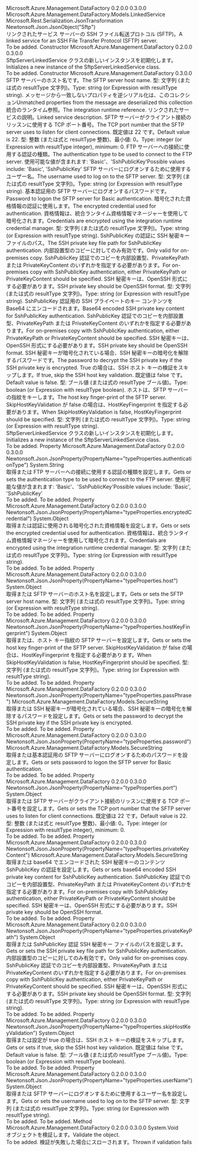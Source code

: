 <Type Name="SftpServerLinkedService" FullName="Microsoft.Azure.Management.DataFactory.Models.SftpServerLinkedService">
  <TypeSignature Language="C#" Value="public class SftpServerLinkedService : Microsoft.Azure.Management.DataFactory.Models.LinkedService" />
  <TypeSignature Language="ILAsm" Value=".class public auto ansi beforefieldinit SftpServerLinkedService extends Microsoft.Azure.Management.DataFactory.Models.LinkedService" />
  <TypeSignature Language="DocId" Value="T:Microsoft.Azure.Management.DataFactory.Models.SftpServerLinkedService" />
  <TypeSignature Language="VB.NET" Value="Public Class SftpServerLinkedService&#xA;Inherits LinkedService" />
  <TypeSignature Language="F#" Value="type SftpServerLinkedService = class&#xA;    inherit LinkedService" />
  <AssemblyInfo>
    <AssemblyName>Microsoft.Azure.Management.DataFactory</AssemblyName>
    <AssemblyVersion>0.2.0.0</AssemblyVersion>
    <AssemblyVersion>0.3.0.0</AssemblyVersion>
  </AssemblyInfo>
  <Base>
    <BaseTypeName>Microsoft.Azure.Management.DataFactory.Models.LinkedService</BaseTypeName>
  </Base>
  <Interfaces />
  <Attributes>
    <Attribute>
      <AttributeName>Microsoft.Rest.Serialization.JsonTransformation</AttributeName>
    </Attribute>
    <Attribute>
      <AttributeName>Newtonsoft.Json.JsonObject("Sftp")</AttributeName>
    </Attribute>
  </Attributes>
  <Docs>
    <summary>
            <span data-ttu-id="0db87-101">リンクされたサービス サーバーの SSH ファイル転送プロトコル (SFTP)。</span><span class="sxs-lookup"><span data-stu-id="0db87-101">A linked service for an SSH File Transfer Protocol (SFTP) server.</span></span>
            </summary>
    <remarks>To be added.</remarks>
  </Docs>
  <Members>
    <Member MemberName=".ctor">
      <MemberSignature Language="C#" Value="public SftpServerLinkedService ();" />
      <MemberSignature Language="ILAsm" Value=".method public hidebysig specialname rtspecialname instance void .ctor() cil managed" />
      <MemberSignature Language="DocId" Value="M:Microsoft.Azure.Management.DataFactory.Models.SftpServerLinkedService.#ctor" />
      <MemberSignature Language="VB.NET" Value="Public Sub New ()" />
      <MemberType>Constructor</MemberType>
      <AssemblyInfo>
        <AssemblyName>Microsoft.Azure.Management.DataFactory</AssemblyName>
        <AssemblyVersion>0.2.0.0</AssemblyVersion>
        <AssemblyVersion>0.3.0.0</AssemblyVersion>
      </AssemblyInfo>
      <Parameters />
      <Docs>
        <summary>
            <span data-ttu-id="0db87-102">SftpServerLinkedService クラスの新しいインスタンスを初期化します。</span><span class="sxs-lookup"><span data-stu-id="0db87-102">Initializes a new instance of the SftpServerLinkedService class.</span></span>
            </summary>
        <remarks>To be added.</remarks>
      </Docs>
    </Member>
    <Member MemberName=".ctor">
      <MemberSignature Language="C#" Value="public SftpServerLinkedService (object host, System.Collections.Generic.IDictionary&lt;string,object&gt; additionalProperties = null, Microsoft.Azure.Management.DataFactory.Models.IntegrationRuntimeReference connectVia = null, string description = null, object port = null, string authenticationType = null, object userName = null, Microsoft.Azure.Management.DataFactory.Models.SecureString password = null, object encryptedCredential = null, object privateKeyPath = null, Microsoft.Azure.Management.DataFactory.Models.SecureString privateKeyContent = null, Microsoft.Azure.Management.DataFactory.Models.SecureString passPhrase = null, object skipHostKeyValidation = null, object hostKeyFingerprint = null);" />
      <MemberSignature Language="ILAsm" Value=".method public hidebysig specialname rtspecialname instance void .ctor(object host, class System.Collections.Generic.IDictionary`2&lt;string, object&gt; additionalProperties, class Microsoft.Azure.Management.DataFactory.Models.IntegrationRuntimeReference connectVia, string description, object port, string authenticationType, object userName, class Microsoft.Azure.Management.DataFactory.Models.SecureString password, object encryptedCredential, object privateKeyPath, class Microsoft.Azure.Management.DataFactory.Models.SecureString privateKeyContent, class Microsoft.Azure.Management.DataFactory.Models.SecureString passPhrase, object skipHostKeyValidation, object hostKeyFingerprint) cil managed" />
      <MemberSignature Language="DocId" Value="M:Microsoft.Azure.Management.DataFactory.Models.SftpServerLinkedService.#ctor(System.Object,System.Collections.Generic.IDictionary{System.String,System.Object},Microsoft.Azure.Management.DataFactory.Models.IntegrationRuntimeReference,System.String,System.Object,System.String,System.Object,Microsoft.Azure.Management.DataFactory.Models.SecureString,System.Object,System.Object,Microsoft.Azure.Management.DataFactory.Models.SecureString,Microsoft.Azure.Management.DataFactory.Models.SecureString,System.Object,System.Object)" />
      <MemberSignature Language="VB.NET" Value="Public Sub New (host As Object, Optional additionalProperties As IDictionary(Of String, Object) = null, Optional connectVia As IntegrationRuntimeReference = null, Optional description As String = null, Optional port As Object = null, Optional authenticationType As String = null, Optional userName As Object = null, Optional password As SecureString = null, Optional encryptedCredential As Object = null, Optional privateKeyPath As Object = null, Optional privateKeyContent As SecureString = null, Optional passPhrase As SecureString = null, Optional skipHostKeyValidation As Object = null, Optional hostKeyFingerprint As Object = null)" />
      <MemberSignature Language="F#" Value="new Microsoft.Azure.Management.DataFactory.Models.SftpServerLinkedService : obj * System.Collections.Generic.IDictionary&lt;string, obj&gt; * Microsoft.Azure.Management.DataFactory.Models.IntegrationRuntimeReference * string * obj * string * obj * Microsoft.Azure.Management.DataFactory.Models.SecureString * obj * obj * Microsoft.Azure.Management.DataFactory.Models.SecureString * Microsoft.Azure.Management.DataFactory.Models.SecureString * obj * obj -&gt; Microsoft.Azure.Management.DataFactory.Models.SftpServerLinkedService" Usage="new Microsoft.Azure.Management.DataFactory.Models.SftpServerLinkedService (host, additionalProperties, connectVia, description, port, authenticationType, userName, password, encryptedCredential, privateKeyPath, privateKeyContent, passPhrase, skipHostKeyValidation, hostKeyFingerprint)" />
      <MemberType>Constructor</MemberType>
      <AssemblyInfo>
        <AssemblyName>Microsoft.Azure.Management.DataFactory</AssemblyName>
        <AssemblyVersion>0.3.0.0</AssemblyVersion>
      </AssemblyInfo>
      <Parameters>
        <Parameter Name="host" Type="System.Object" />
        <Parameter Name="additionalProperties" Type="System.Collections.Generic.IDictionary&lt;System.String,System.Object&gt;" />
        <Parameter Name="connectVia" Type="Microsoft.Azure.Management.DataFactory.Models.IntegrationRuntimeReference" />
        <Parameter Name="description" Type="System.String" />
        <Parameter Name="port" Type="System.Object" />
        <Parameter Name="authenticationType" Type="System.String" />
        <Parameter Name="userName" Type="System.Object" />
        <Parameter Name="password" Type="Microsoft.Azure.Management.DataFactory.Models.SecureString" />
        <Parameter Name="encryptedCredential" Type="System.Object" />
        <Parameter Name="privateKeyPath" Type="System.Object" />
        <Parameter Name="privateKeyContent" Type="Microsoft.Azure.Management.DataFactory.Models.SecureString" />
        <Parameter Name="passPhrase" Type="Microsoft.Azure.Management.DataFactory.Models.SecureString" />
        <Parameter Name="skipHostKeyValidation" Type="System.Object" />
        <Parameter Name="hostKeyFingerprint" Type="System.Object" />
      </Parameters>
      <Docs>
        <param name="host"><span data-ttu-id="0db87-103">SFTP サーバーのホスト名です。</span><span class="sxs-lookup"><span data-stu-id="0db87-103">The SFTP server host name.</span></span> <span data-ttu-id="0db87-104">型: 文字列 (または式の resultType 文字列)。</span><span class="sxs-lookup"><span data-stu-id="0db87-104">Type: string (or Expression with resultType string).</span></span></param>
        <param name="additionalProperties"><span data-ttu-id="0db87-105">メッセージから一致しないプロパティを逆シリアル化は、このコレクション</span><span class="sxs-lookup"><span data-stu-id="0db87-105">Unmatched properties from the message are deserialized this collection</span></span></param>
        <param name="connectVia"><span data-ttu-id="0db87-106">統合のランタイム参照。</span><span class="sxs-lookup"><span data-stu-id="0db87-106">The integration runtime reference.</span></span></param>
        <param name="description"><span data-ttu-id="0db87-107">リンクされたサービスの説明。</span><span class="sxs-lookup"><span data-stu-id="0db87-107">Linked service description.</span></span></param>
        <param name="port"><span data-ttu-id="0db87-108">SFTP サーバーがクライアント接続のリッスンに使用する TCP ポート番号。</span><span class="sxs-lookup"><span data-stu-id="0db87-108">The TCP port number that the SFTP server uses to listen for client connections.</span></span> <span data-ttu-id="0db87-109">既定値は 22 です。</span><span class="sxs-lookup"><span data-stu-id="0db87-109">Default value is 22.</span></span> <span data-ttu-id="0db87-110">型: 整数 (または式と resultType 整数)、最小値: 0。</span><span class="sxs-lookup"><span data-stu-id="0db87-110">Type: integer (or Expression with resultType integer), minimum: 0.</span></span></param>
        <param name="authenticationType"><span data-ttu-id="0db87-111">FTP サーバーへの接続に使用する認証の種類。</span><span class="sxs-lookup"><span data-stu-id="0db87-111">The authentication type to be used to connect to the FTP server.</span></span> <span data-ttu-id="0db87-112">使用可能な値が含まれます: 'Basic'、'SshPublicKey'</span><span class="sxs-lookup"><span data-stu-id="0db87-112">Possible values include: 'Basic', 'SshPublicKey'</span></span></param>
        <param name="userName"><span data-ttu-id="0db87-113">SFTP サーバーにログオンするために使用するユーザー名。</span><span class="sxs-lookup"><span data-stu-id="0db87-113">The username used to log on to the SFTP server.</span></span> <span data-ttu-id="0db87-114">型: 文字列 (または式の resultType 文字列)。</span><span class="sxs-lookup"><span data-stu-id="0db87-114">Type: string (or Expression with resultType string).</span></span></param>
        <param name="password"><span data-ttu-id="0db87-115">基本認証用の SFTP サーバーにログオンするパスワードです。</span><span class="sxs-lookup"><span data-stu-id="0db87-115">Password to logon the SFTP server for Basic authentication.</span></span></param>
        <param name="encryptedCredential"><span data-ttu-id="0db87-116">暗号化された資格情報の認証に使用します。</span><span class="sxs-lookup"><span data-stu-id="0db87-116">The encrypted credential used for authentication.</span></span> <span data-ttu-id="0db87-117">資格情報は、統合ランタイム資格情報マネージャーを使用して暗号化されます。</span><span class="sxs-lookup"><span data-stu-id="0db87-117">Credentials are encrypted using the integration runtime credential manager.</span></span> <span data-ttu-id="0db87-118">型: 文字列 (または式の resultType 文字列)。</span><span class="sxs-lookup"><span data-stu-id="0db87-118">Type: string (or Expression with resultType string).</span></span></param>
        <param name="privateKeyPath"><span data-ttu-id="0db87-119">SshPublicKey の認証に SSH 秘密キー ファイルのパス。</span><span class="sxs-lookup"><span data-stu-id="0db87-119">The SSH private key file path for SshPublicKey authentication.</span></span> <span data-ttu-id="0db87-120">内部設置型のコピーに対してのみ有効です。</span><span class="sxs-lookup"><span data-stu-id="0db87-120">Only valid for on-premises copy.</span></span> <span data-ttu-id="0db87-121">SshPublicKey 認証でのコピーを内部設置型、PrivateKeyPath または PrivateKeyContent のいずれかを指定する必要があります。</span><span class="sxs-lookup"><span data-stu-id="0db87-121">For on-premises copy with SshPublicKey authentication, either PrivateKeyPath or PrivateKeyContent should be specified.</span></span> <span data-ttu-id="0db87-122">SSH 秘密キーは、OpenSSH 形式にする必要があります。</span><span class="sxs-lookup"><span data-stu-id="0db87-122">SSH private key should be OpenSSH format.</span></span> <span data-ttu-id="0db87-123">型: 文字列 (または式の resultType 文字列)。</span><span class="sxs-lookup"><span data-stu-id="0db87-123">Type: string (or Expression with resultType string).</span></span></param>
        <param name="privateKeyContent"><span data-ttu-id="0db87-124">SshPublicKey 認証用の SSH プライベートのキー コンテンツを Base64 にエンコードされます。</span><span class="sxs-lookup"><span data-stu-id="0db87-124">Base64 encoded SSH private key content for SshPublicKey authentication.</span></span> <span data-ttu-id="0db87-125">SshPublicKey 認証でのコピーを内部設置型、PrivateKeyPath または PrivateKeyContent のいずれかを指定する必要があります。</span><span class="sxs-lookup"><span data-stu-id="0db87-125">For on-premises copy with SshPublicKey authentication, either PrivateKeyPath or PrivateKeyContent should be specified.</span></span> <span data-ttu-id="0db87-126">SSH 秘密キーは、OpenSSH 形式にする必要があります。</span><span class="sxs-lookup"><span data-stu-id="0db87-126">SSH private key should be OpenSSH format.</span></span></param>
        <param name="passPhrase"><span data-ttu-id="0db87-127">SSH 秘密キーが暗号化されている場合、SSH 秘密キーの暗号化を解除するパスワードです。</span><span class="sxs-lookup"><span data-stu-id="0db87-127">The password to decrypt the SSH private key if the SSH private key is encrypted.</span></span></param>
        <param name="skipHostKeyValidation"><span data-ttu-id="0db87-128">True の場合は、SSH ホスト キーの検証をスキップします。</span><span class="sxs-lookup"><span data-stu-id="0db87-128">If true, skip the SSH host key validation.</span></span> <span data-ttu-id="0db87-129">既定値は false です。</span><span class="sxs-lookup"><span data-stu-id="0db87-129">Default value is false.</span></span> <span data-ttu-id="0db87-130">型: ブール値 (または式の resultType ブール値)。</span><span class="sxs-lookup"><span data-stu-id="0db87-130">Type: boolean (or Expression with resultType boolean).</span></span></param>
        <param name="hostKeyFingerprint"><span data-ttu-id="0db87-131">ホストは、SFTP サーバーの指紋をキーします。</span><span class="sxs-lookup"><span data-stu-id="0db87-131">The host key finger-print of the SFTP server.</span></span> <span data-ttu-id="0db87-132">SkipHostKeyValidation が false の場合は、HostKeyFingerprint を指定する必要があります。</span><span class="sxs-lookup"><span data-stu-id="0db87-132">When SkipHostKeyValidation is false, HostKeyFingerprint should be specified.</span></span> <span data-ttu-id="0db87-133">型: 文字列 (または式の resultType 文字列)。</span><span class="sxs-lookup"><span data-stu-id="0db87-133">Type: string (or Expression with resultType string).</span></span></param>
        <summary>
            <span data-ttu-id="0db87-134">SftpServerLinkedService クラスの新しいインスタンスを初期化します。</span><span class="sxs-lookup"><span data-stu-id="0db87-134">Initializes a new instance of the SftpServerLinkedService class.</span></span>
            </summary>
        <remarks>To be added.</remarks>
      </Docs>
    </Member>
    <Member MemberName="AuthenticationType">
      <MemberSignature Language="C#" Value="public string AuthenticationType { get; set; }" />
      <MemberSignature Language="ILAsm" Value=".property instance string AuthenticationType" />
      <MemberSignature Language="DocId" Value="P:Microsoft.Azure.Management.DataFactory.Models.SftpServerLinkedService.AuthenticationType" />
      <MemberSignature Language="VB.NET" Value="Public Property AuthenticationType As String" />
      <MemberSignature Language="F#" Value="member this.AuthenticationType : string with get, set" Usage="Microsoft.Azure.Management.DataFactory.Models.SftpServerLinkedService.AuthenticationType" />
      <MemberType>Property</MemberType>
      <AssemblyInfo>
        <AssemblyName>Microsoft.Azure.Management.DataFactory</AssemblyName>
        <AssemblyVersion>0.2.0.0</AssemblyVersion>
        <AssemblyVersion>0.3.0.0</AssemblyVersion>
      </AssemblyInfo>
      <Attributes>
        <Attribute>
          <AttributeName>Newtonsoft.Json.JsonProperty(PropertyName="typeProperties.authenticationType")</AttributeName>
        </Attribute>
      </Attributes>
      <ReturnValue>
        <ReturnType>System.String</ReturnType>
      </ReturnValue>
      <Docs>
        <summary>
            <span data-ttu-id="0db87-135">取得または FTP サーバーへの接続に使用する認証の種類を設定します。</span><span class="sxs-lookup"><span data-stu-id="0db87-135">Gets or sets the authentication type to be used to connect to the FTP server.</span></span> <span data-ttu-id="0db87-136">使用可能な値が含まれます: 'Basic'、'SshPublicKey'</span><span class="sxs-lookup"><span data-stu-id="0db87-136">Possible values include: 'Basic', 'SshPublicKey'</span></span>
            </summary>
        <value>To be added.</value>
        <remarks>To be added.</remarks>
      </Docs>
    </Member>
    <Member MemberName="EncryptedCredential">
      <MemberSignature Language="C#" Value="public object EncryptedCredential { get; set; }" />
      <MemberSignature Language="ILAsm" Value=".property instance object EncryptedCredential" />
      <MemberSignature Language="DocId" Value="P:Microsoft.Azure.Management.DataFactory.Models.SftpServerLinkedService.EncryptedCredential" />
      <MemberSignature Language="VB.NET" Value="Public Property EncryptedCredential As Object" />
      <MemberSignature Language="F#" Value="member this.EncryptedCredential : obj with get, set" Usage="Microsoft.Azure.Management.DataFactory.Models.SftpServerLinkedService.EncryptedCredential" />
      <MemberType>Property</MemberType>
      <AssemblyInfo>
        <AssemblyName>Microsoft.Azure.Management.DataFactory</AssemblyName>
        <AssemblyVersion>0.2.0.0</AssemblyVersion>
        <AssemblyVersion>0.3.0.0</AssemblyVersion>
      </AssemblyInfo>
      <Attributes>
        <Attribute>
          <AttributeName>Newtonsoft.Json.JsonProperty(PropertyName="typeProperties.encryptedCredential")</AttributeName>
        </Attribute>
      </Attributes>
      <ReturnValue>
        <ReturnType>System.Object</ReturnType>
      </ReturnValue>
      <Docs>
        <summary>
            <span data-ttu-id="0db87-137">取得または認証に使用される暗号化された資格情報を設定します。</span><span class="sxs-lookup"><span data-stu-id="0db87-137">Gets or sets the encrypted credential used for authentication.</span></span>
            <span data-ttu-id="0db87-138">資格情報は、統合ランタイム資格情報マネージャーを使用して暗号化されます。</span><span class="sxs-lookup"><span data-stu-id="0db87-138">Credentials are encrypted using the integration runtime credential manager.</span></span> <span data-ttu-id="0db87-139">型: 文字列 (または式の resultType 文字列)。</span><span class="sxs-lookup"><span data-stu-id="0db87-139">Type: string (or Expression with resultType string).</span></span>
            </summary>
        <value>To be added.</value>
        <remarks>To be added.</remarks>
      </Docs>
    </Member>
    <Member MemberName="Host">
      <MemberSignature Language="C#" Value="public object Host { get; set; }" />
      <MemberSignature Language="ILAsm" Value=".property instance object Host" />
      <MemberSignature Language="DocId" Value="P:Microsoft.Azure.Management.DataFactory.Models.SftpServerLinkedService.Host" />
      <MemberSignature Language="VB.NET" Value="Public Property Host As Object" />
      <MemberSignature Language="F#" Value="member this.Host : obj with get, set" Usage="Microsoft.Azure.Management.DataFactory.Models.SftpServerLinkedService.Host" />
      <MemberType>Property</MemberType>
      <AssemblyInfo>
        <AssemblyName>Microsoft.Azure.Management.DataFactory</AssemblyName>
        <AssemblyVersion>0.2.0.0</AssemblyVersion>
        <AssemblyVersion>0.3.0.0</AssemblyVersion>
      </AssemblyInfo>
      <Attributes>
        <Attribute>
          <AttributeName>Newtonsoft.Json.JsonProperty(PropertyName="typeProperties.host")</AttributeName>
        </Attribute>
      </Attributes>
      <ReturnValue>
        <ReturnType>System.Object</ReturnType>
      </ReturnValue>
      <Docs>
        <summary>
            <span data-ttu-id="0db87-140">取得または SFTP サーバーのホスト名を設定します。</span><span class="sxs-lookup"><span data-stu-id="0db87-140">Gets or sets the SFTP server host name.</span></span> <span data-ttu-id="0db87-141">型: 文字列 (または式の resultType 文字列)。</span><span class="sxs-lookup"><span data-stu-id="0db87-141">Type: string (or Expression with resultType string).</span></span>
            </summary>
        <value>To be added.</value>
        <remarks>To be added.</remarks>
      </Docs>
    </Member>
    <Member MemberName="HostKeyFingerprint">
      <MemberSignature Language="C#" Value="public object HostKeyFingerprint { get; set; }" />
      <MemberSignature Language="ILAsm" Value=".property instance object HostKeyFingerprint" />
      <MemberSignature Language="DocId" Value="P:Microsoft.Azure.Management.DataFactory.Models.SftpServerLinkedService.HostKeyFingerprint" />
      <MemberSignature Language="VB.NET" Value="Public Property HostKeyFingerprint As Object" />
      <MemberSignature Language="F#" Value="member this.HostKeyFingerprint : obj with get, set" Usage="Microsoft.Azure.Management.DataFactory.Models.SftpServerLinkedService.HostKeyFingerprint" />
      <MemberType>Property</MemberType>
      <AssemblyInfo>
        <AssemblyName>Microsoft.Azure.Management.DataFactory</AssemblyName>
        <AssemblyVersion>0.2.0.0</AssemblyVersion>
        <AssemblyVersion>0.3.0.0</AssemblyVersion>
      </AssemblyInfo>
      <Attributes>
        <Attribute>
          <AttributeName>Newtonsoft.Json.JsonProperty(PropertyName="typeProperties.hostKeyFingerprint")</AttributeName>
        </Attribute>
      </Attributes>
      <ReturnValue>
        <ReturnType>System.Object</ReturnType>
      </ReturnValue>
      <Docs>
        <summary>
            <span data-ttu-id="0db87-142">取得または、ホスト キー指紋の SFTP サーバーを設定します。</span><span class="sxs-lookup"><span data-stu-id="0db87-142">Gets or sets the host key finger-print of the SFTP server.</span></span> <span data-ttu-id="0db87-143">SkipHostKeyValidation が false の場合は、HostKeyFingerprint を指定する必要があります。</span><span class="sxs-lookup"><span data-stu-id="0db87-143">When SkipHostKeyValidation is false, HostKeyFingerprint should be specified.</span></span> <span data-ttu-id="0db87-144">型: 文字列 (または式の resultType 文字列)。</span><span class="sxs-lookup"><span data-stu-id="0db87-144">Type: string (or Expression with resultType string).</span></span>
            </summary>
        <value>To be added.</value>
        <remarks>To be added.</remarks>
      </Docs>
    </Member>
    <Member MemberName="PassPhrase">
      <MemberSignature Language="C#" Value="public Microsoft.Azure.Management.DataFactory.Models.SecureString PassPhrase { get; set; }" />
      <MemberSignature Language="ILAsm" Value=".property instance class Microsoft.Azure.Management.DataFactory.Models.SecureString PassPhrase" />
      <MemberSignature Language="DocId" Value="P:Microsoft.Azure.Management.DataFactory.Models.SftpServerLinkedService.PassPhrase" />
      <MemberSignature Language="VB.NET" Value="Public Property PassPhrase As SecureString" />
      <MemberSignature Language="F#" Value="member this.PassPhrase : Microsoft.Azure.Management.DataFactory.Models.SecureString with get, set" Usage="Microsoft.Azure.Management.DataFactory.Models.SftpServerLinkedService.PassPhrase" />
      <MemberType>Property</MemberType>
      <AssemblyInfo>
        <AssemblyName>Microsoft.Azure.Management.DataFactory</AssemblyName>
        <AssemblyVersion>0.2.0.0</AssemblyVersion>
        <AssemblyVersion>0.3.0.0</AssemblyVersion>
      </AssemblyInfo>
      <Attributes>
        <Attribute>
          <AttributeName>Newtonsoft.Json.JsonProperty(PropertyName="typeProperties.passPhrase")</AttributeName>
        </Attribute>
      </Attributes>
      <ReturnValue>
        <ReturnType>Microsoft.Azure.Management.DataFactory.Models.SecureString</ReturnType>
      </ReturnValue>
      <Docs>
        <summary>
            <span data-ttu-id="0db87-145">取得または SSH 秘密キーが暗号化されている場合、SSH 秘密キーの暗号化を解除するパスワードを設定します。</span><span class="sxs-lookup"><span data-stu-id="0db87-145">Gets or sets the password to decrypt the SSH private key if the SSH private key is encrypted.</span></span>
            </summary>
        <value>To be added.</value>
        <remarks>To be added.</remarks>
      </Docs>
    </Member>
    <Member MemberName="Password">
      <MemberSignature Language="C#" Value="public Microsoft.Azure.Management.DataFactory.Models.SecureString Password { get; set; }" />
      <MemberSignature Language="ILAsm" Value=".property instance class Microsoft.Azure.Management.DataFactory.Models.SecureString Password" />
      <MemberSignature Language="DocId" Value="P:Microsoft.Azure.Management.DataFactory.Models.SftpServerLinkedService.Password" />
      <MemberSignature Language="VB.NET" Value="Public Property Password As SecureString" />
      <MemberSignature Language="F#" Value="member this.Password : Microsoft.Azure.Management.DataFactory.Models.SecureString with get, set" Usage="Microsoft.Azure.Management.DataFactory.Models.SftpServerLinkedService.Password" />
      <MemberType>Property</MemberType>
      <AssemblyInfo>
        <AssemblyName>Microsoft.Azure.Management.DataFactory</AssemblyName>
        <AssemblyVersion>0.2.0.0</AssemblyVersion>
        <AssemblyVersion>0.3.0.0</AssemblyVersion>
      </AssemblyInfo>
      <Attributes>
        <Attribute>
          <AttributeName>Newtonsoft.Json.JsonProperty(PropertyName="typeProperties.password")</AttributeName>
        </Attribute>
      </Attributes>
      <ReturnValue>
        <ReturnType>Microsoft.Azure.Management.DataFactory.Models.SecureString</ReturnType>
      </ReturnValue>
      <Docs>
        <summary>
            <span data-ttu-id="0db87-146">取得または基本認証用の SFTP サーバーにログオンするためのパスワードを設定します。</span><span class="sxs-lookup"><span data-stu-id="0db87-146">Gets or sets password to logon the SFTP server for Basic authentication.</span></span>
            </summary>
        <value>To be added.</value>
        <remarks>To be added.</remarks>
      </Docs>
    </Member>
    <Member MemberName="Port">
      <MemberSignature Language="C#" Value="public object Port { get; set; }" />
      <MemberSignature Language="ILAsm" Value=".property instance object Port" />
      <MemberSignature Language="DocId" Value="P:Microsoft.Azure.Management.DataFactory.Models.SftpServerLinkedService.Port" />
      <MemberSignature Language="VB.NET" Value="Public Property Port As Object" />
      <MemberSignature Language="F#" Value="member this.Port : obj with get, set" Usage="Microsoft.Azure.Management.DataFactory.Models.SftpServerLinkedService.Port" />
      <MemberType>Property</MemberType>
      <AssemblyInfo>
        <AssemblyName>Microsoft.Azure.Management.DataFactory</AssemblyName>
        <AssemblyVersion>0.2.0.0</AssemblyVersion>
        <AssemblyVersion>0.3.0.0</AssemblyVersion>
      </AssemblyInfo>
      <Attributes>
        <Attribute>
          <AttributeName>Newtonsoft.Json.JsonProperty(PropertyName="typeProperties.port")</AttributeName>
        </Attribute>
      </Attributes>
      <ReturnValue>
        <ReturnType>System.Object</ReturnType>
      </ReturnValue>
      <Docs>
        <summary>
            <span data-ttu-id="0db87-147">取得または SFTP サーバーがクライアント接続のリッスンに使用する TCP ポート番号を設定します。</span><span class="sxs-lookup"><span data-stu-id="0db87-147">Gets or sets the TCP port number that the SFTP server uses to listen for client connections.</span></span> <span data-ttu-id="0db87-148">既定値は 22 です。</span><span class="sxs-lookup"><span data-stu-id="0db87-148">Default value is 22.</span></span> <span data-ttu-id="0db87-149">型: 整数 (または式と resultType 整数)、最小値: 0。</span><span class="sxs-lookup"><span data-stu-id="0db87-149">Type: integer (or Expression with resultType integer), minimum: 0.</span></span>
            </summary>
        <value>To be added.</value>
        <remarks>To be added.</remarks>
      </Docs>
    </Member>
    <Member MemberName="PrivateKeyContent">
      <MemberSignature Language="C#" Value="public Microsoft.Azure.Management.DataFactory.Models.SecureString PrivateKeyContent { get; set; }" />
      <MemberSignature Language="ILAsm" Value=".property instance class Microsoft.Azure.Management.DataFactory.Models.SecureString PrivateKeyContent" />
      <MemberSignature Language="DocId" Value="P:Microsoft.Azure.Management.DataFactory.Models.SftpServerLinkedService.PrivateKeyContent" />
      <MemberSignature Language="VB.NET" Value="Public Property PrivateKeyContent As SecureString" />
      <MemberSignature Language="F#" Value="member this.PrivateKeyContent : Microsoft.Azure.Management.DataFactory.Models.SecureString with get, set" Usage="Microsoft.Azure.Management.DataFactory.Models.SftpServerLinkedService.PrivateKeyContent" />
      <MemberType>Property</MemberType>
      <AssemblyInfo>
        <AssemblyName>Microsoft.Azure.Management.DataFactory</AssemblyName>
        <AssemblyVersion>0.2.0.0</AssemblyVersion>
        <AssemblyVersion>0.3.0.0</AssemblyVersion>
      </AssemblyInfo>
      <Attributes>
        <Attribute>
          <AttributeName>Newtonsoft.Json.JsonProperty(PropertyName="typeProperties.privateKeyContent")</AttributeName>
        </Attribute>
      </Attributes>
      <ReturnValue>
        <ReturnType>Microsoft.Azure.Management.DataFactory.Models.SecureString</ReturnType>
      </ReturnValue>
      <Docs>
        <summary>
            <span data-ttu-id="0db87-150">取得または base64 でエンコードされた SSH 秘密キーのコンテンツ SshPublicKey の認証を設定します。</span><span class="sxs-lookup"><span data-stu-id="0db87-150">Gets or sets base64 encoded SSH private key content for SshPublicKey authentication.</span></span> <span data-ttu-id="0db87-151">SshPublicKey 認証でのコピーを内部設置型、PrivateKeyPath または PrivateKeyContent のいずれかを指定する必要があります。</span><span class="sxs-lookup"><span data-stu-id="0db87-151">For on-premises copy with SshPublicKey authentication, either PrivateKeyPath or PrivateKeyContent should be specified.</span></span> <span data-ttu-id="0db87-152">SSH 秘密キーは、OpenSSH 形式にする必要があります。</span><span class="sxs-lookup"><span data-stu-id="0db87-152">SSH private key should be OpenSSH format.</span></span>
            </summary>
        <value>To be added.</value>
        <remarks>To be added.</remarks>
      </Docs>
    </Member>
    <Member MemberName="PrivateKeyPath">
      <MemberSignature Language="C#" Value="public object PrivateKeyPath { get; set; }" />
      <MemberSignature Language="ILAsm" Value=".property instance object PrivateKeyPath" />
      <MemberSignature Language="DocId" Value="P:Microsoft.Azure.Management.DataFactory.Models.SftpServerLinkedService.PrivateKeyPath" />
      <MemberSignature Language="VB.NET" Value="Public Property PrivateKeyPath As Object" />
      <MemberSignature Language="F#" Value="member this.PrivateKeyPath : obj with get, set" Usage="Microsoft.Azure.Management.DataFactory.Models.SftpServerLinkedService.PrivateKeyPath" />
      <MemberType>Property</MemberType>
      <AssemblyInfo>
        <AssemblyName>Microsoft.Azure.Management.DataFactory</AssemblyName>
        <AssemblyVersion>0.2.0.0</AssemblyVersion>
        <AssemblyVersion>0.3.0.0</AssemblyVersion>
      </AssemblyInfo>
      <Attributes>
        <Attribute>
          <AttributeName>Newtonsoft.Json.JsonProperty(PropertyName="typeProperties.privateKeyPath")</AttributeName>
        </Attribute>
      </Attributes>
      <ReturnValue>
        <ReturnType>System.Object</ReturnType>
      </ReturnValue>
      <Docs>
        <summary>
            <span data-ttu-id="0db87-153">取得または SshPublicKey 認証 SSH 秘密キー ファイルのパスを設定します。</span><span class="sxs-lookup"><span data-stu-id="0db87-153">Gets or sets the SSH private key file path for SshPublicKey authentication.</span></span> <span data-ttu-id="0db87-154">内部設置型のコピーに対してのみ有効です。</span><span class="sxs-lookup"><span data-stu-id="0db87-154">Only valid for on-premises copy.</span></span> <span data-ttu-id="0db87-155">SshPublicKey 認証でのコピーを内部設置型、PrivateKeyPath または PrivateKeyContent のいずれかを指定する必要があります。</span><span class="sxs-lookup"><span data-stu-id="0db87-155">For on-premises copy with SshPublicKey authentication, either PrivateKeyPath or PrivateKeyContent should be specified.</span></span> <span data-ttu-id="0db87-156">SSH 秘密キーは、OpenSSH 形式にする必要があります。</span><span class="sxs-lookup"><span data-stu-id="0db87-156">SSH private key should be OpenSSH format.</span></span> <span data-ttu-id="0db87-157">型: 文字列 (または式の resultType 文字列)。</span><span class="sxs-lookup"><span data-stu-id="0db87-157">Type: string (or Expression with resultType string).</span></span>
            </summary>
        <value>To be added.</value>
        <remarks>To be added.</remarks>
      </Docs>
    </Member>
    <Member MemberName="SkipHostKeyValidation">
      <MemberSignature Language="C#" Value="public object SkipHostKeyValidation { get; set; }" />
      <MemberSignature Language="ILAsm" Value=".property instance object SkipHostKeyValidation" />
      <MemberSignature Language="DocId" Value="P:Microsoft.Azure.Management.DataFactory.Models.SftpServerLinkedService.SkipHostKeyValidation" />
      <MemberSignature Language="VB.NET" Value="Public Property SkipHostKeyValidation As Object" />
      <MemberSignature Language="F#" Value="member this.SkipHostKeyValidation : obj with get, set" Usage="Microsoft.Azure.Management.DataFactory.Models.SftpServerLinkedService.SkipHostKeyValidation" />
      <MemberType>Property</MemberType>
      <AssemblyInfo>
        <AssemblyName>Microsoft.Azure.Management.DataFactory</AssemblyName>
        <AssemblyVersion>0.2.0.0</AssemblyVersion>
        <AssemblyVersion>0.3.0.0</AssemblyVersion>
      </AssemblyInfo>
      <Attributes>
        <Attribute>
          <AttributeName>Newtonsoft.Json.JsonProperty(PropertyName="typeProperties.skipHostKeyValidation")</AttributeName>
        </Attribute>
      </Attributes>
      <ReturnValue>
        <ReturnType>System.Object</ReturnType>
      </ReturnValue>
      <Docs>
        <summary>
            <span data-ttu-id="0db87-158">取得または設定が true の場合は、SSH ホスト キーの検証をスキップします。</span><span class="sxs-lookup"><span data-stu-id="0db87-158">Gets or sets if true, skip the SSH host key validation.</span></span> <span data-ttu-id="0db87-159">既定値は false です。</span><span class="sxs-lookup"><span data-stu-id="0db87-159">Default value is false.</span></span> <span data-ttu-id="0db87-160">型: ブール値 (または式の resultType ブール値)。</span><span class="sxs-lookup"><span data-stu-id="0db87-160">Type: boolean (or Expression with resultType boolean).</span></span>
            </summary>
        <value>To be added.</value>
        <remarks>To be added.</remarks>
      </Docs>
    </Member>
    <Member MemberName="UserName">
      <MemberSignature Language="C#" Value="public object UserName { get; set; }" />
      <MemberSignature Language="ILAsm" Value=".property instance object UserName" />
      <MemberSignature Language="DocId" Value="P:Microsoft.Azure.Management.DataFactory.Models.SftpServerLinkedService.UserName" />
      <MemberSignature Language="VB.NET" Value="Public Property UserName As Object" />
      <MemberSignature Language="F#" Value="member this.UserName : obj with get, set" Usage="Microsoft.Azure.Management.DataFactory.Models.SftpServerLinkedService.UserName" />
      <MemberType>Property</MemberType>
      <AssemblyInfo>
        <AssemblyName>Microsoft.Azure.Management.DataFactory</AssemblyName>
        <AssemblyVersion>0.2.0.0</AssemblyVersion>
        <AssemblyVersion>0.3.0.0</AssemblyVersion>
      </AssemblyInfo>
      <Attributes>
        <Attribute>
          <AttributeName>Newtonsoft.Json.JsonProperty(PropertyName="typeProperties.userName")</AttributeName>
        </Attribute>
      </Attributes>
      <ReturnValue>
        <ReturnType>System.Object</ReturnType>
      </ReturnValue>
      <Docs>
        <summary>
            <span data-ttu-id="0db87-161">取得または SFTP サーバーにログオンするために使用するユーザー名を設定します。</span><span class="sxs-lookup"><span data-stu-id="0db87-161">Gets or sets the username used to log on to the SFTP server.</span></span> <span data-ttu-id="0db87-162">型: 文字列 (または式の resultType 文字列)。</span><span class="sxs-lookup"><span data-stu-id="0db87-162">Type: string (or Expression with resultType string).</span></span>
            </summary>
        <value>To be added.</value>
        <remarks>To be added.</remarks>
      </Docs>
    </Member>
    <Member MemberName="Validate">
      <MemberSignature Language="C#" Value="public override void Validate ();" />
      <MemberSignature Language="ILAsm" Value=".method public hidebysig virtual instance void Validate() cil managed" />
      <MemberSignature Language="DocId" Value="M:Microsoft.Azure.Management.DataFactory.Models.SftpServerLinkedService.Validate" />
      <MemberSignature Language="VB.NET" Value="Public Overrides Sub Validate ()" />
      <MemberSignature Language="F#" Value="override this.Validate : unit -&gt; unit" Usage="sftpServerLinkedService.Validate " />
      <MemberType>Method</MemberType>
      <AssemblyInfo>
        <AssemblyName>Microsoft.Azure.Management.DataFactory</AssemblyName>
        <AssemblyVersion>0.2.0.0</AssemblyVersion>
        <AssemblyVersion>0.3.0.0</AssemblyVersion>
      </AssemblyInfo>
      <ReturnValue>
        <ReturnType>System.Void</ReturnType>
      </ReturnValue>
      <Parameters />
      <Docs>
        <summary>
            <span data-ttu-id="0db87-163">オブジェクトを検証します。</span><span class="sxs-lookup"><span data-stu-id="0db87-163">Validate the object.</span></span>
            </summary>
        <remarks>To be added.</remarks>
        <exception cref="T:Microsoft.Rest.ValidationException">
            <span data-ttu-id="0db87-164">検証が失敗した場合にスローされます。</span><span class="sxs-lookup"><span data-stu-id="0db87-164">Thrown if validation fails</span></span>
            </exception>
      </Docs>
    </Member>
  </Members>
</Type>